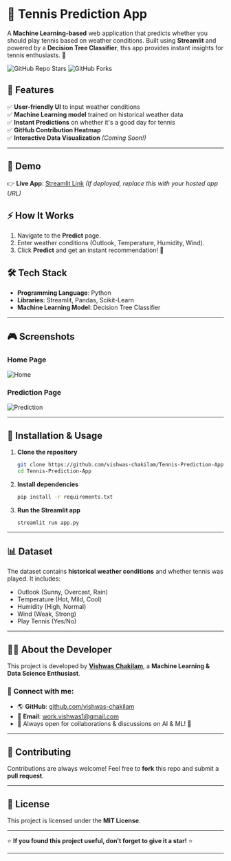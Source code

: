 # 🎾 Tennis Prediction App  

A **Machine Learning-based** web application that predicts whether you should play tennis based on weather conditions. Built using **Streamlit** and powered by a **Decision Tree Classifier**, this app provides instant insights for tennis enthusiasts. 🚀  

![GitHub Repo Stars](https://img.shields.io/github/stars/vishwas-chakilam/Tennis-Prediction-App?style=social)
![GitHub Forks](https://img.shields.io/github/forks/vishwas-chakilam/Tennis-Prediction-App?style=social)

## 📌 Features  
✅ **User-friendly UI** to input weather conditions  
✅ **Machine Learning model** trained on historical weather data  
✅ **Instant Predictions** on whether it's a good day for tennis  
✅ **GitHub Contribution Heatmap**  
✅ **Interactive Data Visualization** *(Coming Soon!)*  

---

## 🚀 Demo  
👉 **Live App**: [Streamlit Link](#) *(If deployed, replace this with your hosted app URL)*  

## ⚡ How It Works  
1. Navigate to the **Predict** page.  
2. Enter weather conditions (Outlook, Temperature, Humidity, Wind).  
3. Click **Predict** and get an instant recommendation! 🎾  

## 🛠️ Tech Stack  
- **Programming Language**: Python  
- **Libraries**: Streamlit, Pandas, Scikit-Learn  
- **Machine Learning Model**: Decision Tree Classifier  

---

## 🎮 Screenshots  

### Home Page  
![Home](https://your-image-link.com/home.png)  

### Prediction Page  
![Prediction](https://your-image-link.com/predict.png)  

---

## 🔧 Installation & Usage  

1. **Clone the repository**  
   ```bash
   git clone https://github.com/vishwas-chakilam/Tennis-Prediction-App.git
   cd Tennis-Prediction-App
   ```
2. **Install dependencies**  
   ```bash
   pip install -r requirements.txt
   ```
3. **Run the Streamlit app**  
   ```bash
   streamlit run app.py
   ```

---

## 📊 Dataset  
The dataset contains **historical weather conditions** and whether tennis was played. It includes:  
- Outlook (Sunny, Overcast, Rain)  
- Temperature (Hot, Mild, Cool)  
- Humidity (High, Normal)  
- Wind (Weak, Strong)  
- Play Tennis (Yes/No)  

---

## 👨‍💻 About the Developer  
This project is developed by **[Vishwas Chakilam](https://github.com/vishwas-chakilam)**, a **Machine Learning & Data Science Enthusiast**.  

### 🔗 Connect with me:  
- 🌎 **GitHub**: [github.com/vishwas-chakilam](https://github.com/vishwas-chakilam)  
- 📧 **Email**: work.vishwas1@gmail.com  
- 📢 Always open for collaborations & discussions on AI & ML! 🚀  

---

## 🤝 Contributing  
Contributions are always welcome! Feel free to **fork** this repo and submit a **pull request**.  

---

## 📜 License  
This project is licensed under the **MIT License**.  

---

⭐ **If you found this project useful, don’t forget to give it a star!** ⭐  

---
